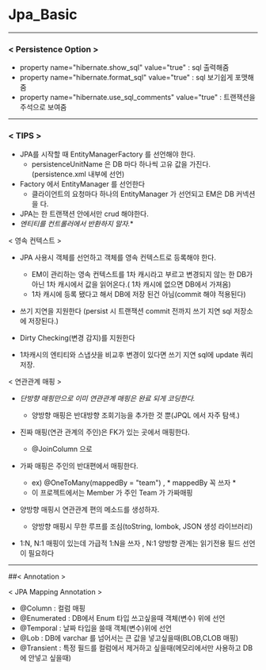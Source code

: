 # Jpa_Basic

-----

### < Persistence Option >
+ property name="hibernate.show_sql" value="true" : sql 출력해줌
+ property name="hibernate.format_sql" value="true" : sql 보기쉽게 포맷해줌 
+ property name="hibernate.use_sql_comments" value="true" : 트랜잭션을 주석으로 보여줌 
---

### < TIPS >

+ JPA를 시작할 때 EntityManagerFactory 를 선언해야 한다.
  + persistenceUnitName 은 DB 마다 하나씩 고유 값을 가진다.(persistence.xml 내부에 선언)
+ Factory 에서 EntityManager 를 선언한다
  + 클라이언트의 요청마다 하나의 EntityManager 가 선언되고 EM은 DB 커넥션을 다.
+ JPA는 한 트랜잭션 안에서만 crud 해야한다.
+ *엔티티를 컨트롤러에서 반환하지 말자.**

 < 영속 컨텍스트 >
 + JPA 사용시 객체를 선언하고 객체를 영속 컨텍스트로 등록해야 한다.
    + EM이 관리하는 영속 컨텍스트를 1차 캐시라고 부르고 변경되지 않는 한 DB가 아닌 1차 캐시에서 값을 읽어온다.( 1차 캐시에 없으면 DB에서 가져옴)
    + 1차 캐시에 등록 됐다고 해서 DB에 저장 된건 아님(commit 해야 적용된다)
     

+ 쓰기 지연을 지원한다 (persist 시 트랜잭션 commit 전까지 쓰기 지연 sql 저장소에 저장된다.)
  

+ Dirty Checking(변경 감지)를 지원한다
  

+ 1차캐시의 엔티티와 스냅샷을 비교후 변경이 있다면 쓰기 지연 sql에 update 쿼리 저장.
    
 < 연관관계 매핑 >
+  *단방향 매핑만으로 이미 연관관계 매핑은 완료 되게 코딩한다.*
   + 양방향 매핑은 반대방향 조회기능을 추가한 것 뿐(JPQL 에서 자주 탐색.)
    

+ 진짜 매핑(연관 관계의 주인)은 FK가 있는 곳에서 매핑한다.
    + @JoinColumn 으로
    

+ 가짜 매핑은 주인의 반대편에서 매핑한다. 
  + ex) @OneToMany(mappedBy = "team") , * mappedBy 꼭 쓰자 *
  + 이 프로젝트에서는 Member 가 주인 Team 가 가짜매핑
    

+ 양방향 매핑시 연관관계 편의 메소드를 생성하자.
    + 양방향 매핑시 무한 루프를 조심(toString, lombok, JSON 생성 라이브러리)
    
+ 1:N, N:1 매핑이 있는데 가급적 1:N을 쓰자 , N:1 양방향 관계는 읽기전용 필드 선언이 필요하다
    
-------

##< Annotation >

< JPA Mapping Annotation >

+ @Column : 컬럼 매핑
+ @Enumerated : DB에서 Enum 타입 쓰고싶을때 객체(변수) 위에 선언
+ @Temporal : 날짜 타입을 쓸때 객체(변수)위에 선언
+ @Lob : DB에 varchar 를 넘어서는 큰 값을 넣고싶을때(BLOB,CLOB 매핑)
+ @Transient : 특정 필드를 컬럼에서 제거하고 싶을때(메모리에서만 사용하고 DB에 안넣고 싶을때)
